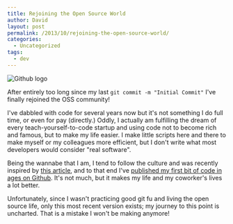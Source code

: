```yaml
---
title: Rejoining the Open Source World
author: David
layout: post
permalink: /2013/10/rejoining-the-open-source-world/
categories:
  - Uncategorized
tags:
  - dev
---
```

![Github logo](https://raw.github.com/github/media/master/logos/github_logo_social_coding_outlined.png)

After entirely too long since my last `git commit -m "Initial Commit"` I've finally rejoined the OSS community!



I've dabbled with code for several years now but it's not something I do full time, or even for pay (directly.) Oddly, I actually am fulfilling the dream of every teach-yourself-to-code startup and using code not to become rich and famous, but to make my life easier. I make little scripts here and there to make myself or my colleagues more efficient, but I don't write what most developers would consider "real software".

Being the wannabe that I am, I tend to follow the culture and was recently inspired by [this article](http://cubiq.org/open-source-made-me-the-man-i-am), and to that end I've [published my first bit of code in ages on Github](https://github.com/lyonsinbeta/canvas-tools). It's not much, but it makes my life and my coworker's lives a lot better.

Unfortunately, since I wasn't practicing good git fu and living the open source life, only this most recent version exists; my journey to this point is uncharted. That is a mistake I won't be making anymore!

